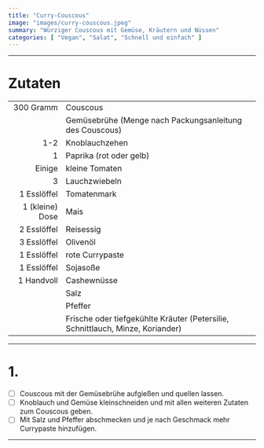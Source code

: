 ```yaml
---
title: "Curry-Couscous"
image: "images/curry-couscous.jpeg"
summary: "Würziger Couscous mit Gemüse, Kräutern und Nüssen"
categories: [ "Vegan", "Salat", "Schnell und einfach" ]
---
```


---

# Zutaten

|                 |                                                                                |
|----------------:|:-------------------------------------------------------------------------------|
|       300 Gramm | Couscous                                                                       |
|                 | Gemüsebrühe (Menge nach Packungsanleitung des Couscous)                        |
|             1-2 | Knoblauchzehen                                                                 |
|               1 | Paprika (rot oder gelb)                                                        |
|          Einige | kleine Tomaten                                                                 |
|               3 | Lauchzwiebeln                                                                  |
|     1 Esslöffel | Tomatenmark                                                                    |
| 1 (kleine) Dose | Mais                                                                           |
|     2 Esslöffel | Reisessig                                                                      |
|     3 Esslöffel | Olivenöl                                                                       |
|     1 Esslöffel | rote Currypaste                                                                |
|     1 Esslöffel | Sojasoße                                                                       |
|      1 Handvoll | Cashewnüsse                                                                    |
|                 | Salz                                                                           |
|                 | Pfeffer                                                                        |
|                 | Frische oder tiefgekühlte Kräuter (Petersilie, Schnittlauch, Minze, Koriander) |

---

# 1.

- [ ] Couscous mit der Gemüsebrühe aufgießen und quellen lassen.
- [ ] Knoblauch und Gemüse kleinschneiden und mit allen weiteren Zutaten zum Couscous geben.
- [ ] Mit Salz und Pfeffer abschmecken und je nach Geschmack mehr Currypaste hinzufügen.

---
